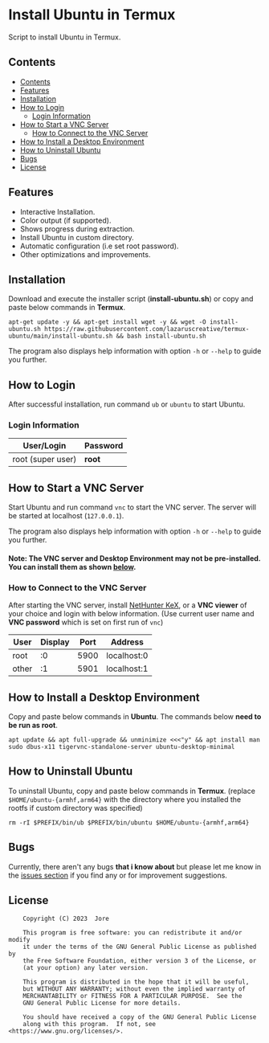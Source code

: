 # Install Ubuntu in Termux

Script to install Ubuntu in Termux.

## Contents

- [Contents](#contents)
- [Features](#features)
- [Installation](#installation)
- [How to Login](#how-to-login)
  - [Login Information](#login-information)
- [How to Start a VNC Server](#how-to-start-a-vnc-server)
  - [How to Connect to the VNC Server](#how-to-connect-to-the-vnc-server)
- [How to Install a Desktop Environment](#how-to-install-a-desktop-environment)
- [How to Uninstall Ubuntu](#how-to-uninstall-ubuntu)
- [Bugs](#bugs)
- [License](#license)

## Features

 - Interactive Installation.
 - Color output (if supported).
 - Shows progress during extraction.
 - Install Ubuntu in custom directory.
 - Automatic configuration (i.e set root password).
 - Other optimizations and improvements.

## Installation

Download and execute the installer script (**install-ubuntu.sh**) or copy and paste below commands in **Termux**.

```
apt-get update -y && apt-get install wget -y && wget -O install-ubuntu.sh https://raw.githubusercontent.com/lazaruscreative/termux-ubuntu/main/install-ubuntu.sh && bash install-ubuntu.sh
```

The program also displays help information with option `-h` or `--help` to guide you further.

## How to Login

After successful installation, run command `ub` or `ubuntu` to start Ubuntu.

### Login Information

| User/Login         | Password |
|--------------------|----------|
| root (super user)  | **root** |

## How to Start a VNC Server

Start Ubuntu and run command `vnc` to start the VNC server. The server will be started at localhost (`127.0.0.1`).

The program also displays help information with option `-h` or `--help` to guide you further.

#### Note: The **VNC server** and **Desktop Environment** may not be pre-installed. You can install them as shown [below](#how-to-install-a-desktop-environment).

### How to Connect to the VNC Server

After starting the VNC server, install [NetHunter KeX](https://store.nethunter.com/en/packages/com.offsec.nethunter.kex/), or a **VNC viewer** of your choice and login with below information. (Use current user name and **VNC password** which is set on first run of `vnc`)

| User  | Display  | Port | Address     |
|-------|----------|------|-------------|
| root  | :0       | 5900 | localhost:0 |
| other | :1       | 5901 | localhost:1 |

## How to Install a Desktop Environment

Copy and paste below commands in **Ubuntu**. The commands below **need to be run as root**.

```
apt update && apt full-upgrade && unminimize <<<"y" && apt install man sudo dbus-x11 tigervnc-standalone-server ubuntu-desktop-minimal
```

## How to Uninstall Ubuntu

To uninstall Ubuntu, copy and paste below commands in **Termux**. (replace `$HOME/ubuntu-{armhf,arm64}` with the directory where you installed the rootfs if custom directory was specified)

```
rm -rI $PREFIX/bin/ub $PREFIX/bin/ubuntu $HOME/ubuntu-{armhf,arm64}
```

## Bugs

Currently, there aren't any bugs **that i know about** but please let me know in the [issues section][i0] if you find any or for improvement suggestions.

## License

```
    Copyright (C) 2023  Jore

    This program is free software: you can redistribute it and/or modify
    it under the terms of the GNU General Public License as published by
    the Free Software Foundation, either version 3 of the License, or
    (at your option) any later version.

    This program is distributed in the hope that it will be useful,
    but WITHOUT ANY WARRANTY; without even the implied warranty of
    MERCHANTABILITY or FITNESS FOR A PARTICULAR PURPOSE.  See the
    GNU General Public License for more details.

    You should have received a copy of the GNU General Public License
    along with this program.  If not, see <https://www.gnu.org/licenses/>.
```

[i0]: https://github.com/jorexdeveloper/termux-ubuntu/issues
